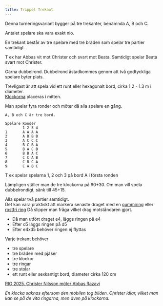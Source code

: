 ```yaml
---
title: Trippel Trekant
---
```


Denna turneringsvariant bygger på tre trekanter, benämnda A, B och C.

Antalet spelare ska vara exakt nio.

En trekant består av tre spelare med tre bräden som spelar tre partier samtidigt.

T ex har Abbas vit mot Christer och svart mot Beata. Samtidigt spelar Beata svart mot Christer.

Gärna dubbelrond. Dubbelrond åstadkommes genom att två godtyckliga spelare byter plats.

Trevligast är att spela vid ett runt eller hexagonalt bord, cirka 1.2 - 1.3 m i diameter.  
[Klockorna](https://www.chess.com/news/view/chess-clock-app-update) placeras i mitten.

Man spelar fyra ronder och möter då alla spelare en gång.

```
A, B och C är tre bord.

Spelare Ronder
        1 2 3 4
1       A A A A
2       A B B B
3       A C C C
4       B C B A
5       B A C B
6       B B A C
7       C C A B
8       C B C A
9       C A B C
```

T ex spelar spelarna 1, 2 och 3 på bord A i första ronden

Lämpligen ställer man de tre klockorna på 90+30.
Om man vill spela dubbelrondigt, sänk till 45+15. 

Alla spelar två partier samtidigt.  
Det kan vara praktiskt att markera senaste draget med en [gummiring](https://www.biltema.se/bat/dacksutrustning/kapelltillbehor/gummiring-till-kapell-2-st-2000033181) eller [rostfri ring](https://www.biltema.se/bat/dacksutrustning/batbeslag/oglebultar/ring-rostfri-60-mm-2-pack-2000060496)
Då slipper man fråga vilket drag motståndaren gjort.
* Då man utfört draget e4, läggs ringen på e4
* Efter d5 läggs ringen på d5
* Efter e4xd5 behöver ringen ej flyttas

Varje trekant behöver
* tre spelare
* tre bräden med pjäser
* tre klockor
* tre ringar
* tre stolar
* ett runt eller sexkantigt bord, diameter cirka 120 cm

[RIO 2025. Christer Nilsson möter Abbas Razavi](trekant.JPG)

_En klocka saknas eftersom den mobilen tog bilden.
Christer idlar, vilket man kan se på de vita ringarna, men även på klockorna._